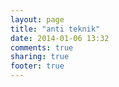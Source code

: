 ```yaml
---
layout: page
title: "anti teknik"
date: 2014-01-06 13:32
comments: true
sharing: true
footer: true
---
```

